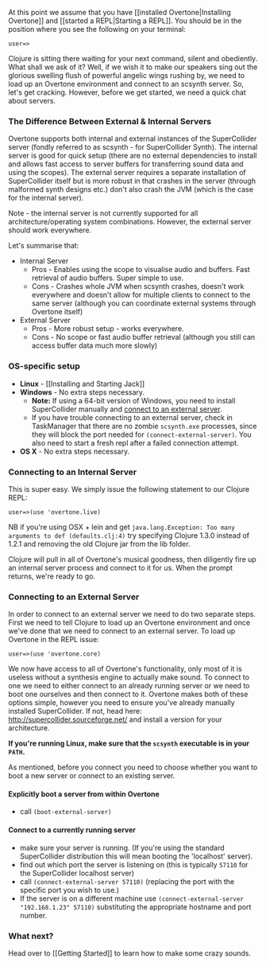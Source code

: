 At this point we assume that you have [[installed Overtone|Installing Overtone]] and [[started a REPL|Starting a REPL]]. You should be in the position where you see the following on your terminal:

    user=>

Clojure is sitting there waiting for your next command, silent and obediently. What shall we ask of it? Well, if we wish it to make our speakers sing out the glorious swelling flush of powerful angelic wings rushing by, we need to load up an Overtone environment and connect to an scsynth server. So, let's get cracking. However, before we get started, we need a quick chat about servers.


### The Difference Between External & Internal Servers

Overtone supports both internal and external instances of the SuperCollider server (fondly referred to as scsynth - for SuperCollider Synth). The internal server is good for quick setup (there are no external dependencies to install and allows fast access to server buffers for transferring sound data and using the scopes). The external server requires a separate installation of SuperCollider itself but is more robust in that crashes in the server (through malformed synth designs etc.) don't also crash the JVM (which is the case for the internal server). 

Note - the internal server is not currently supported for all architecture/operating system combinations. However, the external server should work everywhere.

Let's summarise that:

* Internal Server
  - Pros - Enables using the scope to visualise audio and buffers. Fast retrieval of audio buffers. Super simple to use.
  - Cons - Crashes whole JVM when scsynth crashes, doesn't work everywhere and doesn't allow for multiple clients to connect to the same server (although you can coordinate external systems through Overtone itself)
* External Server
  - Pros - More robust setup - works everywhere.
  - Cons  - No scope or fast audio buffer retrieval (although you still can access buffer data much more slowly)

### OS-specific setup

* __Linux__ - [[Installing and Starting Jack]]
* __Windows__ - No extra steps necessary.
  * **Note:** If using a 64-bit version of Windows, you need to install SuperCollider manually and [connect to an external server](#connecting-to-an-external-server).
  * If you have trouble connecting to an external server, check in TaskManager that there are no zombie `scsynth.exe` processes, since they will block the port needed for `(connect-external-server)`. You also need to start a fresh repl after a failed connection attempt.
* __OS X__ - No extra steps necessary.

### Connecting to an Internal Server

This is super easy. We simply issue the following statement to our Clojure REPL:

    user=>(use 'overtone.live)

NB if you're using OSX + lein and get `java.lang.Exception: Too many arguments to def (defaults.clj:4)` try specifying Clojure 1.3.0 instead of 1.2.1 and removing the old Clojure jar from the lib folder.

Clojure will pull in all of Overtone's musical goodness, then diligently fire up an internal server process and connect to it for us. When the prompt returns, we're ready to go.

### Connecting to an External Server

In order to connect to an external server we need to do two separate steps. First we need to tell Clojure to load up an Overtone environment and once we've done that we need to connect to an external server. To load up Overtone in the REPL issue:

    user=>(use 'overtone.core)

We now have access to all of Overtone's functionality, only most of it is useless without a synthesis engine to actually make sound. To connect to one we need to either connect to an already running server or we need to boot one ourselves and then connect to it. Overtone makes both of these options simple, however you need to ensure you've already manually installed SuperCollider. If not, head here: http://supercollider.sourceforge.net/ and install a version for your architecture. 

**If you're running Linux, make sure that the `scsynth` executable is in your `PATH`.**

As mentioned, before you connect you need to choose whether you want to boot a new server or connect to an existing server.

#### Explicitly boot a server from within Overtone

* call `(boot-external-server)`

#### Connect to a currently running server

* make sure your server is running. (If you're using the standard SuperCollider distribution this will mean booting the 'localhost' server). 
* find out which port the server is listening on (this is typically `57110` for the SuperCollider localhost server)
* call `(connect-external-server 57110)` (replacing the port with the specific port you wish to use.)
* If the server is on a different machine use `(connect-external-server "192.168.1.23" 57110)` substituting the appropriate hostname and port number.

### What next?

Head over to [[Getting Started]] to learn how to make some crazy sounds.